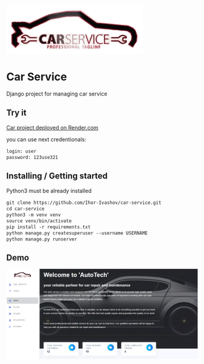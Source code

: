 ![Car service logo](static/img/car-logo.png)

# Car Service

Django project for managing car service 


## Try it
[Car project deployed on Render.com](https://car-service-f92j.onrender.com/)

you can use next credentionals:
```shell
login: user
password: 123use321
```

## Installing / Getting started

Python3 must be already installed

```shell
git clone https://github.com/Ihor-Ivashov/car-service.git
cd car-service
python3 -m venv venv
source venv/bin/activate
pip install -r requirements.txt
python manage.py createsuperuser --username USERNAME
python manage.py runserver
```


## Demo
![Demo](static/img/home.png)
